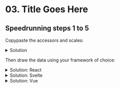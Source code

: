 # 03. Title Goes Here

## Speedrunning steps 1 to 5

Copypaste the accessors and scales:

<details>
	<summary>Solution</summary>

```ts
//* Step 1b. Access Data
const timeParser = d3.timeParse("%M:%S");
const yAccessor = (d: CyclistData) => timeParser(d.Time) as Date;
const xAccessor = (d: CyclistData) => d.Year;
const colorAccessor = (d: CyclistData) => Boolean(d.Doping);

//* Step 4. Create scales
const xScale = d3
	.scaleLinear()
	//? Add a bit of "padding" to the x axis
	.domain([
		d3.min(dataset, (d) => d.Year - 1),
		d3.max(dataset, (d) => d.Year + 1),
	] as [number, number])
	.range([0, dimensions.boundedWidth]);

const yScale = d3
	.scaleTime()
	.domain(d3.extent(dataset, yAccessor) as [Date, Date])
	.range([0, dimensions.boundedHeight])
	.nice();
```

</details>

Then draw the data using your framework of choice:

<details>
	<summary>Solution: React</summary>

```tsx
<>
	{/* Step 3. Draw canvas */}
	<svg width={dimensions.width} height={dimensions.height}>
		<g
			transform={`translate(${dimensions.margin.left}, ${dimensions.margin.top})`}
		>
			{/* Step 5. Draw data */}
			{dataset.map((data, idx) => (
				<circle
					key={idx}
					className="dot"
					data-xvalue={xAccessor(data)}
					data-yvalue={yAccessor(data)}
					data-doping={colorAccessor(data)}
					cx={xScale(xAccessor(data))}
					cy={yScale(yAccessor(data))}
					r="5"
				/>
			))}
		</g>
	</svg>
</>
```

</details>

<details>
	<summary>Solution: Svelte</summary>

```svelte
<!-- Step 3. Draw canvas -->
<svg width={dimensions.width} height={dimensions.height}>
	<g transform={`translate(${dimensions.margin.left}, ${dimensions.margin.top})`}>
		<!-- Step 5. Draw data -->
		{#each dataset as data, idx}
			<circle
				class="dot"
				data-xvalue={xAccessor(data)}
				data-yvalue={yAccessor(data)}
				data-doping={colorAccessor(data)}
				cx={xScale(xAccessor(data))}
				cy={yScale(yAccessor(data))}
				r="5"
			/>
		{/each}
	</g>
</svg>
```

</details>

<details>
	<summary>Solution: Vue</summary>

```vue
<template>
	<!-- Step 3. Draw canvas -->
	<svg :width="dimensions.width" :height="dimensions.height">
		<g
			:transform="`translate(${dimensions.margin.left}, ${dimensions.margin.top})`"
		>
			<!-- Step 5. Draw data -->
			<circle
				v-for="data in dataset"
				class="dot"
				:data-xvalue="xAccessor(data)"
				:data-yvalue="yAccessor(data)"
				:data-doping="colorAccessor(data)"
				:cx="xScale(xAccessor(data))"
				:cy="yScale(yAccessor(data))"
				r="5"
			/>
		</g>
	</svg>
</template>
```

</details>
